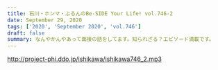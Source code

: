 ```yaml
---
title: 石川・ホンマ・ぶるんのBe-SIDE Your Life! vol.746-2
date: September 29, 2020
tags: ['2020', 'September 2020', 'vol.746']
draft: false
summary: なんやかんやあって面接の話をしてます。知られざる？エピソード満載です。
---
```


http://project-phi.ddo.jp/ishikawa/ishikawa746_2.mp3